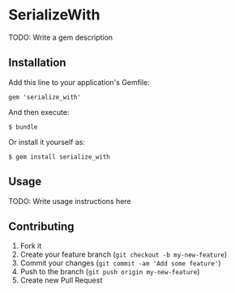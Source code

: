 # SerializeWith

TODO: Write a gem description

## Installation

Add this line to your application's Gemfile:

    gem 'serialize_with'

And then execute:

    $ bundle

Or install it yourself as:

    $ gem install serialize_with

## Usage

TODO: Write usage instructions here

## Contributing

1. Fork it
2. Create your feature branch (`git checkout -b my-new-feature`)
3. Commit your changes (`git commit -am 'Add some feature'`)
4. Push to the branch (`git push origin my-new-feature`)
5. Create new Pull Request
